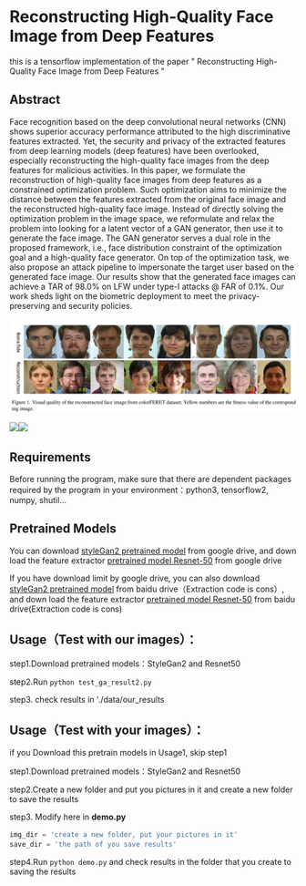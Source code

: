 # Reconstructing High-Quality Face Image from Deep Features  

this is a tensorflow implementation of the paper " Reconstructing High-Quality Face Image from Deep Features "  

## Abstract
Face recognition based on the deep convolutional neural networks (CNN) shows superior accuracy performance attributed to the high discriminative features extracted. Yet, the security and privacy of the extracted features from deep learning models (deep features) have been overlooked, especially reconstructing the high-quality face images from the deep features for malicious activities. In this paper, we formulate the reconstruction of high-quality face images from deep features as a constrained optimization problem. Such optimization aims to minimize the distance between the features extracted from the original face image and the reconstructed high-quality face image. Instead of directly solving the optimization problem in the image space, we reformulate and relax the problem into looking for a latent vector of a GAN generator, then use it to generate the face image. The GAN generator serves a dual role in the proposed framework, i.e., face distribution constraint of the optimization goal and a high-quality face generator. On top of the optimization task, we also propose an attack pipeline to impersonate the target user based on the generated face image. Our results show that the generated face images can achieve a TAR of 98.0\% on LFW under type-I attacks @ FAR of 0.1\%. Our work sheds light on the biometric deployment to meet the privacy-preserving and security policies.

<img src="https://github.com/charlesLucky/auto_decoder_encoder_tf_2/blob/main/data/reconstruction.png" >  

<img src = "https://github.com/charlesLucky/FromDeepFeatures2HQFace/blob/main/data/demo.gif"><img src = "https://github.com/charlesLucky/FromDeepFeatures2HQFace/blob/main/data/demo2%20(1)%20(1).gif">

## Requirements  

Before running the program, make sure that there are dependent packages required by the program in your environment：python3, tensorflow2, numpy, shutil...  



## Pretrained Models  

You can download [styleGan2 pretrained model](https://drive.google.com/drive/folders/1CfeLX2ckWq9NJwm8M0B00_hBdze7NOWq?usp=sharing) from google drive, and down load the feature extractor [pretrained model Resnet-50](https://drive.google.com/drive/folders/1lgBv19VKILyVYrmaLBEpFV5UKJEkilc8?usp=sharing) from google drive  

If you have download limit by google drive, you can also download [styleGan2 pretrained model](https://pan.baidu.com/s/1vOD1gmO5T2aL-WL0ZkgWMg) from baidu drive（Extraction code is cons）, and down load the feature extractor [pretrained model Resnet-50](https://pan.baidu.com/s/1X_7-uxwXX2XRP6JOASOC8g) from baidu drive(Extraction code is cons)


##  Usage（Test with our images）：  

step1.Download pretrained models：StyleGan2 and Resnet50  

step2.Run `python test_ga_result2.py`   

step3. check results in './data/our_results  


##  Usage（Test with your images）：  

if you Download this pretrain models in Usage1, skip step1  

step1.Download pretrained models：StyleGan2 and Resnet50  

step2.Create a new folder and put you pictures in it and create a new folder to save the results  

step3. Modify here in **demo.py**  

```python
img_dir = 'create a new folder, put your pictures in it'
save_dir = 'the path of you save results'
```
step4.Run `python demo.py` and check results in the folder that you create to saving the results
